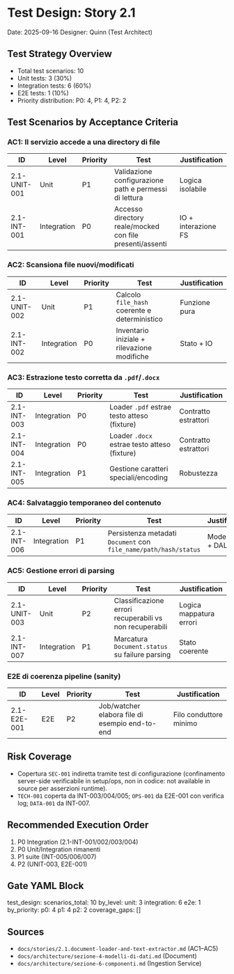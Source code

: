 # Test Design: Story 2.1

Date: 2025-09-16
Designer: Quinn (Test Architect)

## Test Strategy Overview

- Total test scenarios: 10
- Unit tests: 3 (30%)
- Integration tests: 6 (60%)
- E2E tests: 1 (10%)
- Priority distribution: P0: 4, P1: 4, P2: 2

## Test Scenarios by Acceptance Criteria

### AC1: Il servizio accede a una directory di file

| ID            | Level       | Priority | Test                                                             | Justification                                  |
| ------------- | ----------- | -------- | ---------------------------------------------------------------- | ---------------------------------------------- |
| 2.1-UNIT-001  | Unit        | P1       | Validazione configurazione path e permessi di lettura            | Logica isolabile                                |
| 2.1-INT-001   | Integration | P0       | Accesso directory reale/mocked con file presenti/assenti         | IO + interazione FS                             |

### AC2: Scansiona file nuovi/modificati

| ID            | Level       | Priority | Test                                                             | Justification                                  |
| ------------- | ----------- | -------- | ---------------------------------------------------------------- | ---------------------------------------------- |
| 2.1-UNIT-002  | Unit        | P1       | Calcolo `file_hash` coerente e deterministico                    | Funzione pura                                   |
| 2.1-INT-002   | Integration | P0       | Inventario iniziale + rilevazione modifiche                      | Stato + IO                                      |

### AC3: Estrazione testo corretta da `.pdf`/`.docx`

| ID            | Level       | Priority | Test                                                             | Justification                                  |
| ------------- | ----------- | -------- | ---------------------------------------------------------------- | ---------------------------------------------- |
| 2.1-INT-003   | Integration | P0       | Loader `.pdf` estrae testo atteso (fixture)                      | Contratto estrattori                            |
| 2.1-INT-004   | Integration | P0       | Loader `.docx` estrae testo atteso (fixture)                     | Contratto estrattori                            |
| 2.1-INT-005   | Integration | P1       | Gestione caratteri speciali/encoding                             | Robustezza                                      |

### AC4: Salvataggio temporaneo del contenuto

| ID            | Level       | Priority | Test                                                             | Justification                                  |
| ------------- | ----------- | -------- | ---------------------------------------------------------------- | ---------------------------------------------- |
| 2.1-INT-006   | Integration | P1       | Persistenza metadati `Document` con `file_name/path/hash/status` | Modello dati + DAL                              |

### AC5: Gestione errori di parsing

| ID            | Level       | Priority | Test                                                             | Justification                                  |
| ------------- | ----------- | -------- | ---------------------------------------------------------------- | ---------------------------------------------- |
| 2.1-UNIT-003  | Unit        | P2       | Classificazione errori recuperabili vs non recuperabili          | Logica mappatura errori                         |
| 2.1-INT-007   | Integration | P1       | Marcatura `Document.status` su failure parsing                   | Stato coerente                                  |

### E2E di coerenza pipeline (sanity)

| ID            | Level       | Priority | Test                                                             | Justification                                  |
| ------------- | ----------- | -------- | ---------------------------------------------------------------- | ---------------------------------------------- |
| 2.1-E2E-001   | E2E         | P2       | Job/watcher elabora file di esempio end-to-end                   | Filo conduttore minimo                          |

## Risk Coverage

- Copertura `SEC-001` indiretta tramite test di configurazione (confinamento server-side verificabile in setup/ops, non in codice: not available in source per asserzioni runtime).
- `TECH-001` coperta da INT-003/004/005; `OPS-001` da E2E-001 con verifica log; `DATA-001` da INT-007.

## Recommended Execution Order

1. P0 Integration (2.1-INT-001/002/003/004)
2. P0 Unit/Integration rimanenti
3. P1 suite (INT-005/006/007)
4. P2 (UNIT-003, E2E-001)

## Gate YAML Block

test_design:
  scenarios_total: 10
  by_level:
    unit: 3
    integration: 6
    e2e: 1
  by_priority:
    p0: 4
    p1: 4
    p2: 2
  coverage_gaps: []

## Sources

- `docs/stories/2.1.document-loader-and-text-extractor.md` (AC1–AC5)
- `docs/architecture/sezione-4-modelli-di-dati.md` (Document)
- `docs/architecture/sezione-6-componenti.md` (Ingestion Service)
